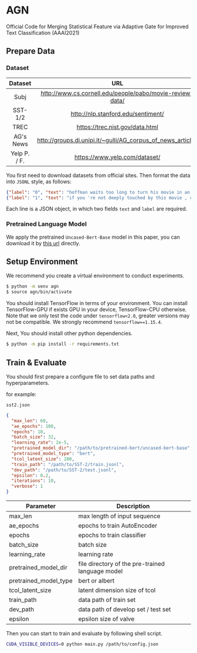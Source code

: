 # AGN
Official Code for Merging Statistical Feature via Adaptive Gate for Improved Text Classification (AAAI2021)

## Prepare Data

### Dataset

|    Dataset   |                                URL                               |
|:------------:|:----------------------------------------------------------------:|
|     Subj     |      http://www.cs.cornell.edu/people/pabo/movie-review-data/     |
|    SST-1/2   |                http://nlp.stanford.edu/sentiment/                |
|     TREC     |                  https://trec.nist.gov/data.html                 |
|   AG's News  | http://groups.di.unipi.it/~gulli/AG_corpus_of_news_articles      |
| Yelp P. / F. |                   https://www.yelp.com/dataset/                  |

You first need to download datasets from official sites. Then format the data into `JSONL` style, as follows:

```json
{"label": "0", "text": "hoffman waits too long to turn his movie in an unexpected direction , and even then his tone retains a genteel , prep-school quality that feels dusty and leatherbound ."}
{"label": "1", "text": "if you 're not deeply touched by this movie , check your pulse ."}
```

Each line is a JSON object, in which two fields `text` and `label` are required.



### Pretrained Language Model

We apply the pretrained `Uncased-Bert-Base` model in this paper, you can download it by [this url](https://storage.googleapis.com/bert_models/2020_02_20/uncased_L-12_H-768_A-12.zip) directly. 


## Setup Environment

We recommend you create a virtual environment to conduct experiments. 

```bash
$ python -m venv agn
$ source agn/bin/activate
```

You should install TensorFlow in terms of your environment. You can install TensorFlow-GPU if exists GPU in your device, TensorFlow-CPU otherwise. Note that we only test the code under `tensorflow<2.0`, greater versions may not be compatible. We strongly recommend `tensorflow==1.15.4`.


Next, You should install other python dependencies.

```bash
$ python -m pip install -r requirements.txt
```


## Train & Evaluate

You should first prepare a configure file to set data paths and hyperparameters.

for example:

`sst2.json`

```json
{
  "max_len": 60,
  "ae_epochs": 100,
  "epochs": 10,
  "batch_size": 32,
  "learning_rate": 2e-5,
  "pretrained_model_dir": "/path/to/pretrained-bert/uncased-bert-base",
  "pretrained_model_type": "bert",
  "tcol_latent_size": 200,
  "train_path": "/path/to/SST-2/train.jsonl",
  "dev_path": "/path/to/SST-2/test.jsonl",
  "epsilon": 0.2,
  "iterations": 10,
  "verbose": 1
}
```


| Parameter             | Description                                      |
|-----------------------|--------------------------------------------------|
| max_len               | max length of input sequence                     |
| ae_epochs             | epochs to train AutoEncoder                      |
| epochs                | epochs to train classifier                       |
| batch_size            | batch size                                       |
| learning_rate         | learning rate                                    |
| pretrained_model_dir  | file directory of the pre-trained language model |
| pretrained_model_type | bert or albert                                   |
| tcol_latent_size      | latent dimension size of tcol                    |
| train_path            | data path of train set                           |
| dev_path              | data path of develop set / test set              |
| epsilon               | epsilon size of valve                            |


Then you can start to train and evaluate by following shell script.

```bash
CUDA_VISIBLE_DEVICES=0 python main.py /path/to/config.json
```

